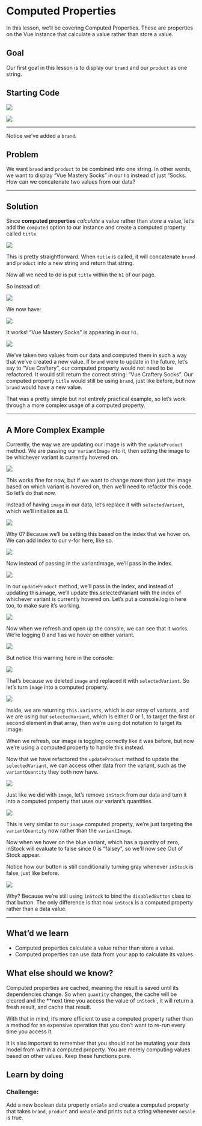 # Computed Properties

In this lesson, we’ll be covering Computed Properties. These are properties on the Vue instance that calculate a value rather than store a value.


## Goal

Our first goal in this lesson is to display our `brand` and our `product` as one string.


## Starting Code
![](https://firebasestorage.googleapis.com/v0/b/vue-mastery.appspot.com/o/flamelink%2Fmedia%2F1578365685556_0.png?alt=media&token=4582800e-d1db-4207-9f64-c6c6c22ba34b)


![](https://firebasestorage.googleapis.com/v0/b/vue-mastery.appspot.com/o/flamelink%2Fmedia%2F1578365685557_1.png?alt=media&token=d43b2f2e-59ae-4771-8f96-5a3ad66c3320)

****
Notice we’ve added a `brand`.

## Problem

We want `brand` and `product` to be combined into one string. In other words, we want to display “Vue Mastery Socks” in our `h1` instead of just “Socks. How can we concatenate two values from our data? 

****
## Solution

Since **computed properties** *calculate* a value rather than store a value, let’s add the `computed` option to our instance and create a computed property called `title`. 

![](https://firebasestorage.googleapis.com/v0/b/vue-mastery.appspot.com/o/flamelink%2Fmedia%2F1578365699583_2.png?alt=media&token=49c5f579-4441-4348-a5dd-23c5ce2e8a8e)


 
This is pretty straightforward. When `title` is called, it will concatenate `brand` and `product` into a new string and return that string.
 
 Now all we need to do is put `title`  within the `h1` of our page.
 
 So instead of:

![](https://firebasestorage.googleapis.com/v0/b/vue-mastery.appspot.com/o/flamelink%2Fmedia%2F1578365706509_3.png?alt=media&token=c7a73323-4a91-401c-9c8c-a1288074fe59)


We now have:

![](https://firebasestorage.googleapis.com/v0/b/vue-mastery.appspot.com/o/flamelink%2Fmedia%2F1578365709761_4.png?alt=media&token=ffdf67dd-bb58-4f33-84fe-6ff24e091a36)


It works! “Vue Mastery Socks” is appearing in our `h1`.

![](https://firebasestorage.googleapis.com/v0/b/vue-mastery.appspot.com/o/flamelink%2Fmedia%2F1578365709762_5.png?alt=media&token=56474a36-95ca-40b9-a552-3e93e0217b3c)<!--{.img-400}-->


We’ve taken two values from our data and computed them in such a way that we’ve created a new value. If `brand` were to update in the future, let’s say to “Vue Craftery”, our computed property would not need to be refactored. It would still return the correct string: “Vue Craftery Socks”. Our computed property `title` would still be using `brand`, just like before, but now `brand` would have a new value.

That was a pretty simple but not entirely practical example, so let’s work through a more complex usage of a computed property.


----------
## A More Complex Example

Currently, the way we are updating our image is with the `updateProduct` method. We are passing our `variantImage` into it, then setting the image to be whichever variant is currently hovered on.


![](https://firebasestorage.googleapis.com/v0/b/vue-mastery.appspot.com/o/flamelink%2Fmedia%2F1578365713145_6.png?alt=media&token=13e15d76-7789-4904-b162-d2c9f050a251)


This works fine for now, but if we want to change more than just the image based on which variant is hovered on, then we’ll need to refactor this code. So let’s do that now.

Instead of having `image` in our data, let’s replace it with `selectedVariant`, which we’ll initialize as 0. 

![](https://firebasestorage.googleapis.com/v0/b/vue-mastery.appspot.com/o/flamelink%2Fmedia%2F1578365715243_7.png?alt=media&token=3e89e35c-a032-40e8-bef4-e26fc711a6b6)


Why 0? Because we’ll be setting this based on the index that we hover on. We can add index to our v-for here, like so. 

![](https://firebasestorage.googleapis.com/v0/b/vue-mastery.appspot.com/o/flamelink%2Fmedia%2F1578365719973_8.png?alt=media&token=4f198613-4ceb-47e6-8d9d-1e9f036c4d48)


Now instead of passing in the variantImage, we’ll pass in the index. 

![](https://firebasestorage.googleapis.com/v0/b/vue-mastery.appspot.com/o/flamelink%2Fmedia%2F1578365719974_9.png?alt=media&token=5bf20708-4eae-41b7-9994-36cc8aed52bd)


In our `updateProduct` method, we’ll pass in the index, and instead of updating this.image, we’ll update this.selectedVariant with the index of whichever variant is currently hovered on. Let’s put a console.log in here too, to make sure it’s working.


![](https://firebasestorage.googleapis.com/v0/b/vue-mastery.appspot.com/o/flamelink%2Fmedia%2F1578365725858_10.png?alt=media&token=74f9c1d5-6fc8-4197-aa63-8153041e147b)


Now when we refresh and open up the console, we can see that it works. We’re logging 0 and 1 as we hover on either variant.


![](https://firebasestorage.googleapis.com/v0/b/vue-mastery.appspot.com/o/flamelink%2Fmedia%2F1578365725859_11.gif?alt=media&token=bb70064b-eade-49d9-b26a-30a391f58416)


But notice this warning here in the console:

![](https://firebasestorage.googleapis.com/v0/b/vue-mastery.appspot.com/o/flamelink%2Fmedia%2F1578365729845_12.png?alt=media&token=a4219731-5b16-4c03-a52d-121f3efb3472)


That’s because we deleted `image` and replaced it with `selectedVariant`.  So let’s turn `image` into a computed property.


![](https://firebasestorage.googleapis.com/v0/b/vue-mastery.appspot.com/o/flamelink%2Fmedia%2F1578365760521_13.png?alt=media&token=7f1bd2c6-bdad-4ecc-9cf4-0969af989b2e)


Inside, we are returning `this.variants`, which is our array of variants, and we are using our `selectedVariant`, which is either 0 or 1, to target the first or second element in that array, then we’re using dot notation to target its image.

When we refresh, our image is toggling correctly like it was before, but now we’re using a computed property to handle this instead.

Now that we have refactored the `updateProduct` method to update the `selectedVariant`, we can access other data from the variant, such as the `variantQuantity` they both now have.


![](https://firebasestorage.googleapis.com/v0/b/vue-mastery.appspot.com/o/flamelink%2Fmedia%2F1578365760522_14.png?alt=media&token=1c296468-9f27-4811-b3ca-fa1e0e1a8fb1)



Just like we did with `image`, let’s remove `inStock` from our data and turn it into a computed property that uses our variant’s quantities.

![](https://firebasestorage.googleapis.com/v0/b/vue-mastery.appspot.com/o/flamelink%2Fmedia%2F1578365763772_15.png?alt=media&token=f5838dd2-d80e-444b-873e-c0a4e655aa1a)


This is very similar to our `image`  computed property, we’re just targeting the `variantQuantity` now rather than the `variantImage`. 
 
Now when we hover on the blue variant, which has a quantity of zero, inStock will evaluate to false since 0 is “falsey”, so we'll now see Out of Stock appear.

Notice how our button is still conditionally turning gray whenever `inStock` is false, just like before. 


![](https://firebasestorage.googleapis.com/v0/b/vue-mastery.appspot.com/o/flamelink%2Fmedia%2F1578365768585_16.gif?alt=media&token=f4cd74aa-6afe-4275-af41-c6f70b347cb0)


Why? Because we’re still using `inStock` to bind the `disabledButton` class to that button. The only difference is that now `inStock` is a computed property rather than a data value.

****
## What’d we learn
- Computed properties calculate a value rather than store a value.
- Computed properties can use data from your app to calculate its values.


## What else should we know?

Computed properties are cached, meaning the result is saved until its dependencies change. So when `quantity` changes, the cache will be cleared and the **next time you access the value of `inStock` , it will return a fresh result, and cache that result.

With that in mind, it’s more efficient to use a computed property rather than a method for an expensive operation that you don’t want to re-run every time you access it. 

It is also important to remember that you should not be mutating your data model from within a computed property. You are merely computing values based on other values. Keep these functions pure.

## Learn by doing

### Challenge: 
Add a new boolean data property `onSale` and create a computed property that takes `brand`, `product` and `onSale` and prints out a string whenever `onSale` is true.
